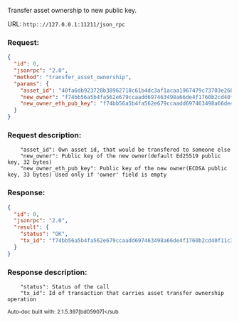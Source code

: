 Transfer asset ownership to new public key.

URL: ```http:://127.0.0.1:11211/json_rpc```
### Request: 
```json
{
  "id": 0,
  "jsonrpc": "2.0",
  "method": "transfer_asset_ownership",
  "params": {
    "asset_id": "40fa6db923728b38962718c61b4dc3af1acaa1967479c73703e260dc3609c58d",
    "new_owner": "f74bb56a5b4fa562e679ccaadd697463498a66de4f1760b2cd40f11c3a00a7a8",
    "new_owner_eth_pub_key": "f74bb56a5b4fa562e679ccaadd697463498a66de4f1760b2cd40f11c3a00a7a84d"
  }
}
```
### Request description: 
```
    "asset_id": Own asset id, that would be transfered to someone else
    "new_owner": Public key of the new owner(default Ed25519 public key, 32 bytes)
    "new_owner_eth_pub_key": Public key of the new owner(ECDSA public key, 33 bytes) Used only if 'owner' field is empty

```
### Response: 
```json
{
  "id": 0,
  "jsonrpc": "2.0",
  "result": {
    "status": "OK",
    "tx_id": "f74bb56a5b4fa562e679ccaadd697463498a66de4f1760b2cd40f11c3a00a7a8"
  }
}
```
### Response description: 
```
    "status": Status of the call
    "tx_id": Id of transaction that carries asset transfer ownership operation

```
<sub>Auto-doc built with: 2.1.5.397[bd05907]</sub